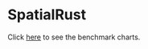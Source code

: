 # SpatialRust

Click [here](https://manuvanegas.github.io/SpatialRust/dev/bench) to see the benchmark charts.
